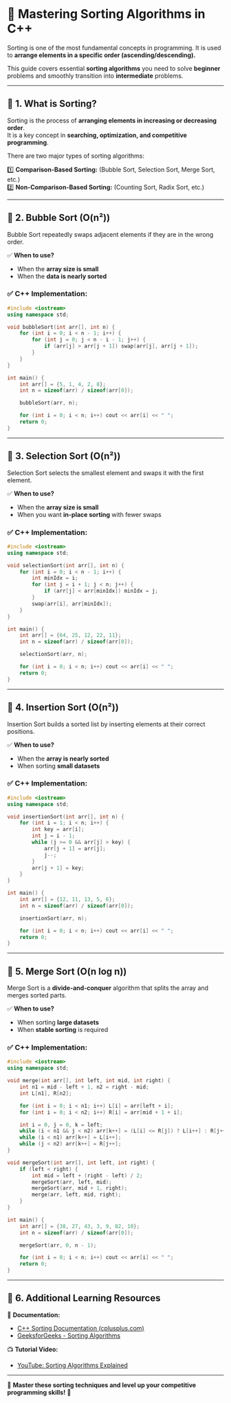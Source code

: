 # 🔄 Mastering Sorting Algorithms in C++

Sorting is one of the most fundamental concepts in programming. It is used to **arrange elements in a specific order (ascending/descending).**

This guide covers essential **sorting algorithms** you need to solve **beginner** problems and smoothly transition into **intermediate** problems.

---

## 🔹 **1. What is Sorting?**
Sorting is the process of **arranging elements in increasing or decreasing order**.  
It is a key concept in **searching, optimization, and competitive programming**.

There are two major types of sorting algorithms:

1️⃣ **Comparison-Based Sorting:** (Bubble Sort, Selection Sort, Merge Sort, etc.)  
2️⃣ **Non-Comparison-Based Sorting:** (Counting Sort, Radix Sort, etc.)  

---

## 🔹 **2. Bubble Sort (O(n²))**
Bubble Sort repeatedly swaps adjacent elements if they are in the wrong order.

✅ **When to use?**  
- When the **array size is small**  
- When the **data is nearly sorted**  

### ✅ **C++ Implementation:**
```cpp
#include <iostream>
using namespace std;

void bubbleSort(int arr[], int n) {
    for (int i = 0; i < n - 1; i++) {
        for (int j = 0; j < n - i - 1; j++) {
            if (arr[j] > arr[j + 1]) swap(arr[j], arr[j + 1]);
        }
    }
}

int main() {
    int arr[] = {5, 1, 4, 2, 8};
    int n = sizeof(arr) / sizeof(arr[0]);

    bubbleSort(arr, n);

    for (int i = 0; i < n; i++) cout << arr[i] << " ";
    return 0;
}
```

---

## 🔹 **3. Selection Sort (O(n²))**
Selection Sort selects the smallest element and swaps it with the first element.

✅ **When to use?**  
- When the **array size is small**  
- When you want **in-place sorting** with fewer swaps  

### ✅ **C++ Implementation:**
```cpp
#include <iostream>
using namespace std;

void selectionSort(int arr[], int n) {
    for (int i = 0; i < n - 1; i++) {
        int minIdx = i;
        for (int j = i + 1; j < n; j++) {
            if (arr[j] < arr[minIdx]) minIdx = j;
        }
        swap(arr[i], arr[minIdx]);
    }
}

int main() {
    int arr[] = {64, 25, 12, 22, 11};
    int n = sizeof(arr) / sizeof(arr[0]);

    selectionSort(arr, n);

    for (int i = 0; i < n; i++) cout << arr[i] << " ";
    return 0;
}
```

---

## 🔹 **4. Insertion Sort (O(n²))**
Insertion Sort builds a sorted list by inserting elements at their correct positions.

✅ **When to use?**  
- When the **array is nearly sorted**  
- When sorting **small datasets**  

### ✅ **C++ Implementation:**
```cpp
#include <iostream>
using namespace std;

void insertionSort(int arr[], int n) {
    for (int i = 1; i < n; i++) {
        int key = arr[i];
        int j = i - 1;
        while (j >= 0 && arr[j] > key) {
            arr[j + 1] = arr[j];
            j--;
        }
        arr[j + 1] = key;
    }
}

int main() {
    int arr[] = {12, 11, 13, 5, 6};
    int n = sizeof(arr) / sizeof(arr[0]);

    insertionSort(arr, n);

    for (int i = 0; i < n; i++) cout << arr[i] << " ";
    return 0;
}
```

---

## 🔹 **5. Merge Sort (O(n log n))**
Merge Sort is a **divide-and-conquer** algorithm that splits the array and merges sorted parts.

✅ **When to use?**  
- When sorting **large datasets**  
- When **stable sorting** is required  

### ✅ **C++ Implementation:**
```cpp
#include <iostream>
using namespace std;

void merge(int arr[], int left, int mid, int right) {
    int n1 = mid - left + 1, n2 = right - mid;
    int L[n1], R[n2];

    for (int i = 0; i < n1; i++) L[i] = arr[left + i];
    for (int i = 0; i < n2; i++) R[i] = arr[mid + 1 + i];

    int i = 0, j = 0, k = left;
    while (i < n1 && j < n2) arr[k++] = (L[i] <= R[j]) ? L[i++] : R[j++];
    while (i < n1) arr[k++] = L[i++];
    while (j < n2) arr[k++] = R[j++];
}

void mergeSort(int arr[], int left, int right) {
    if (left < right) {
        int mid = left + (right - left) / 2;
        mergeSort(arr, left, mid);
        mergeSort(arr, mid + 1, right);
        merge(arr, left, mid, right);
    }
}

int main() {
    int arr[] = {38, 27, 43, 3, 9, 82, 10};
    int n = sizeof(arr) / sizeof(arr[0]);

    mergeSort(arr, 0, n - 1);

    for (int i = 0; i < n; i++) cout << arr[i] << " ";
    return 0;
}
```

---

## 🔹 **6. Additional Learning Resources**

📘 **Documentation:**  
- [C++ Sorting Documentation (cplusplus.com)](https://www.cplusplus.com/reference/algorithm/sort/)  
- [GeeksforGeeks - Sorting Algorithms](https://www.geeksforgeeks.org/sorting-algorithms/)  

📺 **Tutorial Video:**  
- [YouTube: Sorting Algorithms Explained](https://www.youtube.com/watch?v=ZZuD6iUe3Pc)  

---

🚀 **Master these sorting techniques and level up your competitive programming skills!** 🚀  
